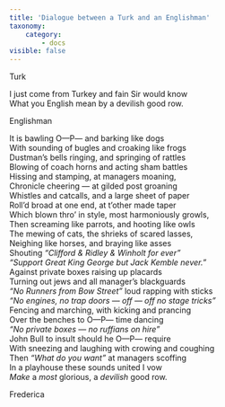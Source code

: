 ```yaml
---
title: 'Dialogue between a Turk and an Englishman'
taxonomy:
    category:
        - docs
visible: false
---
```


<span class="title">Turk  </span>
  
I just come from Turkey and fain Sir would know  
What you English mean by a devilish good row.  
  
<span class="title">Englishman  </span>
  
It is bawling O—P— and barking like dogs  
With sounding of bugles and croaking like frogs  
Dustman’s bells ringing, and springing of rattles  
Blowing of coach horns and acting sham battles  
Hissing and stamping, at managers moaning,  
Chronicle cheering — at gilded post groaning  
Whistles and catcalls, and a large sheet of paper  
Roll’d broad at one end, at t’other made taper  
Which blown thro’ in style, most harmoniously growls,  
Then screaming like parrots, and hooting like owls  
The mewing of cats, the shrieks of scared lasses,  
Neighing like horses, and braying like asses  
Shouting *“Clifford & Ridley & Winholt for ever”*  
*“Support Great King George but Jack Kemble never.”*  
Against private boxes raising up placards  
Turning out jews and all manager’s blackguards  
*“No Runners from Bow Street”* loud rapping with sticks  
*“No engines, no trap doors — off — off no stage tricks”*  
Fencing and marching, with kicking and prancing  
Over the benches to O—P— time dancing  
*“No private boxes — no ruffians on hire”*  
John Bull to insult should he O—P— require  
With sneezing and laughing with crowing and coughing  
Then *“What do you want”* at managers scoffing  
In a playhouse these sounds united I vow  
*Make* a *most* glorious, a *devilish* good row.  
  
Frederica